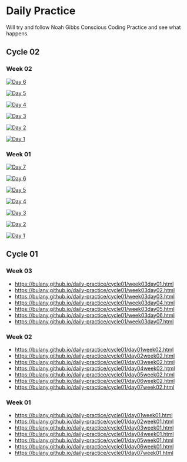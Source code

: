 # Daily Practice

Will try and follow Noah Gibbs Conscious Coding Practice and see what happens.

## Cycle 02

### Week 02
[![Day 6](cycle02/img/week2_day6.svg)](cycle02/week2_day6.html)

[![Day 5](cycle02/img/week2_day5.svg)](cycle02/week2_day5.html)

[![Day 4](cycle02/img/week2_day4.svg)](cycle02/week2_day4.html)

[![Day 3](cycle02/img/week2_day3.svg)](cycle02/week2_day3.html)

[![Day 2](cycle02/img/week2_day2.svg)](cycle02/week2_day2.html)

[![Day 1](cycle02/img/week2_day1.svg)](cycle02/week2_day1.html)


### Week 01
[![Day 7](cycle02/img/week1_day7.svg)](cycle02/week1_day7.html)

[![Day 6](cycle02/img/week1_day6.svg)](cycle02/week1_day6.html)

[![Day 5](cycle02/img/week1_day5.svg)](cycle02/week1_day5.html)

[![Day 4](cycle02/img/week1_day4.svg)](cycle02/week1_day4.html)

[![Day 3](cycle02/img/week1_day3.svg)](cycle02/week1_day3.html)

[![Day 2](cycle02/img/week1_day2.svg)](cycle02/week1_day2.html)

[![Day 1](cycle02/img/week1_day1.svg)](cycle02/week1_day1.html)


## Cycle 01

### Week 03
 - https://bulany.github.io/daily-practice/cycle01/week03day01.html
 - https://bulany.github.io/daily-practice/cycle01/week03day02.html
 - https://bulany.github.io/daily-practice/cycle01/week03day03.html
 - https://bulany.github.io/daily-practice/cycle01/week03day04.html
 - https://bulany.github.io/daily-practice/cycle01/week03day05.html
 - https://bulany.github.io/daily-practice/cycle01/week03day06.html
 - https://bulany.github.io/daily-practice/cycle01/week03day07.html

### Week 02
 - https://bulany.github.io/daily-practice/cycle01/day01week02.html
 - https://bulany.github.io/daily-practice/cycle01/day02week02.html
 - https://bulany.github.io/daily-practice/cycle01/day03week02.html
 - https://bulany.github.io/daily-practice/cycle01/day04week02.html
 - https://bulany.github.io/daily-practice/cycle01/day05week02.html 
 - https://bulany.github.io/daily-practice/cycle01/day06week02.html 
 - https://bulany.github.io/daily-practice/cycle01/day07week02.html 
  
### Week 01
 - https://bulany.github.io/daily-practice/cycle01/day01week01.html
 - https://bulany.github.io/daily-practice/cycle01/day02week01.html
 - https://bulany.github.io/daily-practice/cycle01/day03week01.html
 - https://bulany.github.io/daily-practice/cycle01/day04week01.html
 - https://bulany.github.io/daily-practice/cycle01/day05week01.html
 - https://bulany.github.io/daily-practice/cycle01/day06week01.html
 - https://bulany.github.io/daily-practice/cycle01/day07week01.html